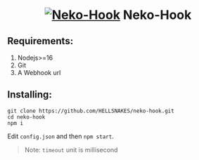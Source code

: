 <h1 align="center">
    <a href="https://github.com/HELLSNAKES/neko-hook"><img src="https://i.imgur.com/0BElaM6.png" alt="Neko-Hook"></a>
    Neko-Hook 
</h1>


## Requirements:
1. Nodejs>=16
2. Git
3. A Webhook url
## Installing:
```
git clone https://github.com/HELLSNAKES/neko-hook.git
cd neko-hook
npm i
```
Edit `config.json` and then `npm start`.
> Note: `timeout` unit is millisecond
